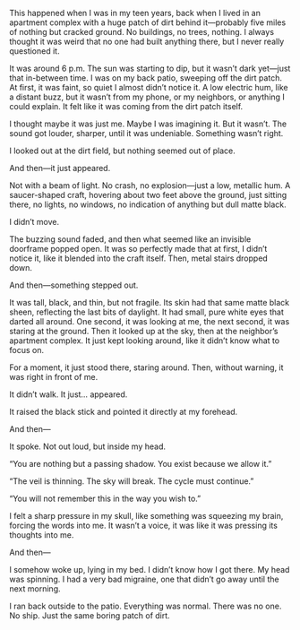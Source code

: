 This happened when I was in my teen years, back when I lived in an apartment complex with a huge patch of dirt behind it—probably five miles of nothing but cracked ground. No buildings, no trees, nothing. I always thought it was weird that no one had built anything there, but I never really questioned it.

It was around 6 p.m. The sun was starting to dip, but it wasn’t dark yet—just that in-between time. I was on my back patio, sweeping off the dirt patch. At first, it was faint, so quiet I almost didn’t notice it. A low electric hum, like a distant buzz, but it wasn’t from my phone, or my neighbors, or anything I could explain. It felt like it was coming from the dirt patch itself.

I thought maybe it was just me. Maybe I was imagining it. But it wasn’t. The sound got louder, sharper, until it was undeniable. Something wasn’t right.

I looked out at the dirt field, but nothing seemed out of place.

And then—it just appeared.

Not with a beam of light. No crash, no explosion—just a low, metallic hum. A saucer-shaped craft, hovering about two feet above the ground, just sitting there, no lights, no windows, no indication of anything but dull matte black.

I didn’t move.

The buzzing sound faded, and then what seemed like an invisible doorframe popped open. It was so perfectly made that at first, I didn’t notice it, like it blended into the craft itself. Then, metal stairs dropped down.

And then—something stepped out.

It was tall, black, and thin, but not fragile. Its skin had that same matte black sheen, reflecting the last bits of daylight. It had small, pure white eyes that darted all around. One second, it was looking at me, the next second, it was staring at the ground. Then it looked up at the sky, then at the neighbor’s apartment complex. It just kept looking around, like it didn’t know what to focus on.

For a moment, it just stood there, staring around. Then, without warning, it was right in front of me.

It didn’t walk. It just… appeared.

It raised the black stick and pointed it directly at my forehead.

And then—

It spoke. Not out loud, but inside my head.

“You are nothing but a passing shadow. You exist because we allow it.”

“The veil is thinning. The sky will break. The cycle must continue.”

“You will not remember this in the way you wish to.”

I felt a sharp pressure in my skull, like something was squeezing my brain, forcing the words into me. It wasn’t a voice, it was like it was pressing its thoughts into me.

And then—

I somehow woke up, lying in my bed. I didn’t know how I got there. My head was spinning. I had a very bad migraine, one that didn’t go away until the next morning.

I ran back outside to the patio. Everything was normal. There was no one. No ship. Just the same boring patch of dirt.